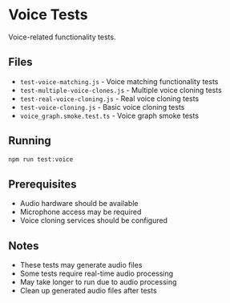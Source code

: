 # Voice Tests

Voice-related functionality tests.

## Files

- `test-voice-matching.js` - Voice matching functionality tests
- `test-multiple-voice-clones.js` - Multiple voice cloning tests
- `test-real-voice-cloning.js` - Real voice cloning tests
- `test-voice-cloning.js` - Basic voice cloning tests
- `voice_graph.smoke.test.ts` - Voice graph smoke tests

## Running

```bash
npm run test:voice
```

## Prerequisites

- Audio hardware should be available
- Microphone access may be required
- Voice cloning services should be configured

## Notes

- These tests may generate audio files
- Some tests require real-time audio processing
- May take longer to run due to audio processing
- Clean up generated audio files after tests

